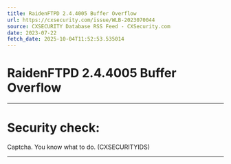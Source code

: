 ```yaml
---
title: RaidenFTPD 2.4.4005 Buffer Overflow
url: https://cxsecurity.com/issue/WLB-2023070044
source: CXSECURITY Database RSS Feed - CXSecurity.com
date: 2023-07-22
fetch_date: 2025-10-04T11:52:53.535014
---
```


# RaidenFTPD 2.4.4005 Buffer Overflow

---

# Security check:

Captcha. You know what to do. (CXSECURITYIDS)

---